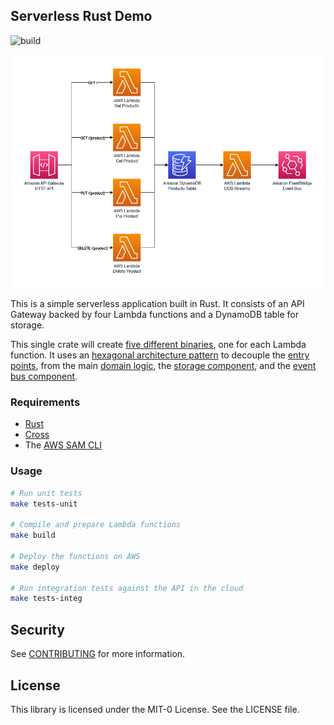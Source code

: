 ## Serverless Rust Demo

![build](https://github.com/aws-samples/serverless-rust-demo/actions/workflows/ci.yml/badge.svg)

<p align="center">
  <img src="imgs/diagram.png" alt="Architecture diagram"/>
</p>

This is a simple serverless application built in Rust. It consists of an API Gateway backed by four Lambda functions and a DynamoDB table for storage.

This single crate will create [five different binaries](./src/bin), one for each Lambda function. It uses an [hexagonal architecture pattern](https://aws.amazon.com/blogs/compute/developing-evolutionary-architecture-with-aws-lambda/) to decouple the [entry points](./src/bin), from the main [domain logic](./src/lib.rs), the [storage component](./src/store), and the [event bus component](./src/event_bus).

### Requirements

* [Rust](https://www.rust-lang.org/)
* [Cross](https://github.com/rust-embedded/cross)
* The [AWS SAM CLI](https://docs.aws.amazon.com/serverless-application-model/latest/developerguide/serverless-sam-cli-install.html)

### Usage

```bash
# Run unit tests
make tests-unit

# Compile and prepare Lambda functions
make build

# Deploy the functions on AWS
make deploy

# Run integration tests against the API in the cloud
make tests-integ
```

## Security

See [CONTRIBUTING](CONTRIBUTING.md#security-issue-notifications) for more information.

## License

This library is licensed under the MIT-0 License. See the LICENSE file.

